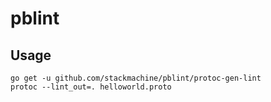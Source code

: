 # pblint

## Usage

    go get -u github.com/stackmachine/pblint/protoc-gen-lint
    protoc --lint_out=. helloworld.proto 
